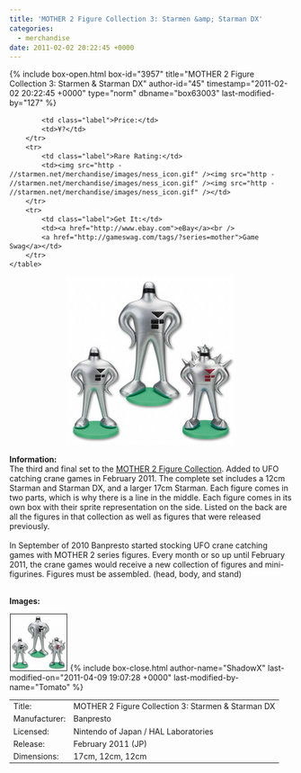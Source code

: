 ```yaml
---
title: 'MOTHER 2 Figure Collection 3: Starmen &amp; Starman DX'
categories:
  - merchandise
date: 2011-02-02 20:22:45 +0000
---
```

{% include box-open.html box-id="3957" title="MOTHER 2 Figure Collection 3: Starmen & Starman DX" author-id="45" timestamp="2011-02-02 20:22:45 +0000" type="norm" dbname="box63003" last-modified-by="127" %}
<div class="gameinfo">
	<table>
		<tr>
			<td class="label">Title:</td>
			<td>MOTHER 2 Figure Collection 3: Starmen & Starman DX</td>
		</tr>
		<tr>
			<td class="label">Manufacturer:</td>
			<td>Banpresto</td>
		</tr>
		<tr>
			<td class="label">Licensed:</td>
			<td>Nintendo of Japan / HAL Laboratories</td>
		</tr>
		<tr>
			<td class="label">Release:</td>
			<td>February 2011 (JP)</td>
		</tr>
		<tr>
			<td class="label">Dimensions:</td>
			<td>17cm, 12cm, 12cm</td>
		</tr>
		<tr>

			<td class="label">Price:</td>
			<td>¥?</td>
		</tr>
		<tr>
			<td class="label">Rare Rating:</td>
			<td><img src="http - //starmen.net/merchandise/images/ness_icon.gif" /><img src="http - //starmen.net/merchandise/images/ness_icon.gif" /><img src="http - //starmen.net/merchandise/images/ness_icon.gif" /></td>
		</tr>
		<tr>
			<td class="label">Get It:</td>
			<td><a href="http://www.ebay.com">eBay</a><br />
			<a href="http://gameswag.com/tags/?series=mother">Game Swag</a></td>
		</tr>
	</table>
</div>

<p>
	<center>
	<img src="/merchandise/images/m2fc3_starmen_starmandx_title.jpg" border="0" title="MOTHER 2 Figure Collection 3: Starmen & Starman DX" />
	</center>
</p>

<b>Information:</b>
	<br />
The third and final set to the <a href="http://www.banpresto.co.jp/mother/">MOTHER 2 Figure Collection</a>. Added to UFO catching crane games in February 2011. The complete set includes a 12cm Starman and Starman DX, and a larger 17cm Starman. Each figure comes in two parts, which is why there is a line in the middle. Each figure comes in its own box with their sprite representation on the side. Listed on the back are all the figures in that collection as well as figures that were released previously.
<br /><br />
In September of 2010 Banpresto started stocking UFO crane catching games with MOTHER 2 series figures. Every month or so up until February 2011, the crane games would receive a new collection of figures and mini-figurines. Figures must be assembled. (head, body, and stand)
<br /><br />

<b>Images:</b>
	<br />

<a href="/merchandise/images/m2fc3_starmen_starmandx.jpg" ><img src="/merchandise/images/m2fc3_starmen_starmandx.jpg" title="MOTHER 2 Figure Collection 3: Starmen & Starman DX" border="1" width="100" height="100" hspace="1" /></a>
{% include box-close.html author-name="ShadowX" last-modified-on="2011-04-09 19:07:28 +0000" last-modified-by-name="Tomato" %}
